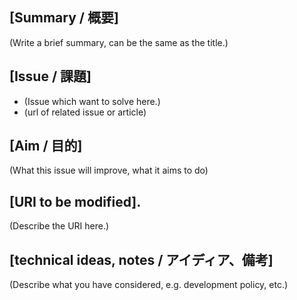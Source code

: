 ## [Summary / 概要]
(Write a brief summary, can be the same as the title.)

## [Issue / 課題]
- (Issue which want to solve here.)
- (url of related issue or article)

## [Aim / 目的]
(What this issue will improve, what it aims to do)

## [URI to be modified].
(Describe the URI here.)

## [technical ideas, notes / アイディア、備考]
(Describe what you have considered, e.g. development policy, etc.)

